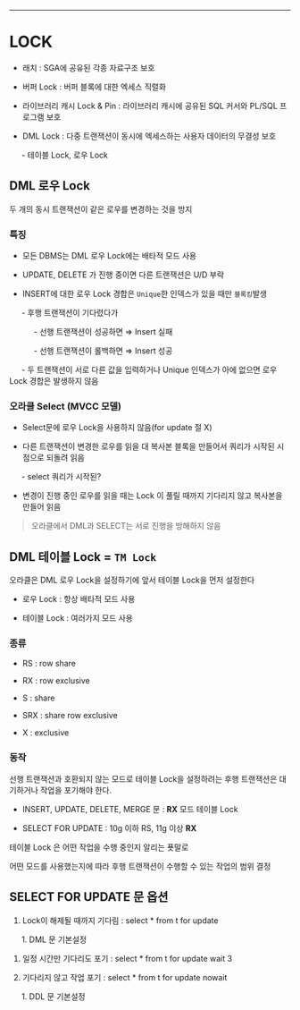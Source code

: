 
_______
  
  
# LOCK

- 래치 : SGA에 공유된 각종 자료구조 보호

- 버퍼 Lock : 버퍼 블록에 대한 엑세스 직렬화

- 라이브러리 캐시 Lock & Pin : 라이브러리 캐시에 공유된 SQL 커서와 PL/SQL 프로그램 보호

- DML Lock : 다중 트랜잭션이 동시에 엑세스하는 사용자 데이터의 무결성 보호

&ensp; &ensp; - 테이블 Lock, 로우 Lock

  
## DML 로우 Lock

두 개의 동시 트랜잭션이 같은 로우를 변경하는 것을 방지

### 특징

- 모든 DBMS는 DML 로우 Lock에는 배타적 모드 사용

- UPDATE, DELETE 가 진행 중이면 다른 트랜잭션은 U/D 부락

- INSERT에 대한 로우 Lock 경합은 `Unique`한 인덱스가 있을 때만 `블록킹`발생

&ensp; &ensp; - 후행 트랜잭션이 기다렸다가

&ensp; &ensp; &ensp; &ensp; - 선행 트랜잭션이 성공하면 ⇒ Insert 실패

&ensp; &ensp; &ensp; &ensp; - 선행 트랜잭션이 롤백하면 ⇒ Insert 성공

&ensp; &ensp; - 두 트랜잭션이 서로 다른 값을 입력하거나 Unique 인덱스가 아에 없으면 로우 Lock 경합은 발생하지 않음

### 오라클 Select (MVCC 모델)

- Select문에 로우 Lock을 사용하지 않음(for update 절 X)

- 다른 트랜잭션이 변경한 로우를 읽을 대 복사본 블록을 만들어서 쿼리가 시작된 시점으로 되돌려 읽음

&ensp; &ensp; - select 쿼리가 시작된?

- 변경이 진행 중인 로우를 읽을 때는 Lock 이 풀릴 때까지 기다리지 않고 복사본을 만들어 읽음

>오라클에서 DML과 SELECT는 서로 진행을 방해하지 않음

  
## DML 테이블 Lock = `TM Lock`

오라클은 DML 로우 Lock을 설정하기에 앞서 테이블 Lock을 먼저 설정한다

- 로우 Lock : 항상 배타적 모드 사용

- 테이블 Lock : 여러가지 모드 사용

  
### 종류

- RS : row share

- RX : row exclusive

- S : share

- SRX : share row exclusive

- X : exclusive

### 동작

선행 트랜잭션과 호환되지 않는 모드로 테이블 Lock을 설정하려는 후행 트랜잭션은 대기하거나 작업을 포기해야 한다.

- INSERT, UPDATE, DELETE, MERGE 문 : **RX** 모드 테이블 Lock

- SELECT FOR UPDATE : 10g 이하 RS, 11g 이상 **RX**

  
테이블 Lock 은 어떤 작업을 수행 중인지 알리는 푯말로

어떤 모드를 사용했는지에 따라 후행 트랜잭션이 수행할 수 있는 작업의 범위 결정

  
## SELECT FOR UPDATE 문 옵션

1. Lock이 해제될 때까지 기다림 : select * from t for update

&ensp; &ensp; 1. DML 문 기본설정

1. 일정 시간만 기다리도 포기 : select * from t for update wait 3

1. 기다리지 않고 작업 포기 : select * from t for update nowait

&ensp; &ensp; 1. DDL 문 기본설정

&ensp; &ensp;   